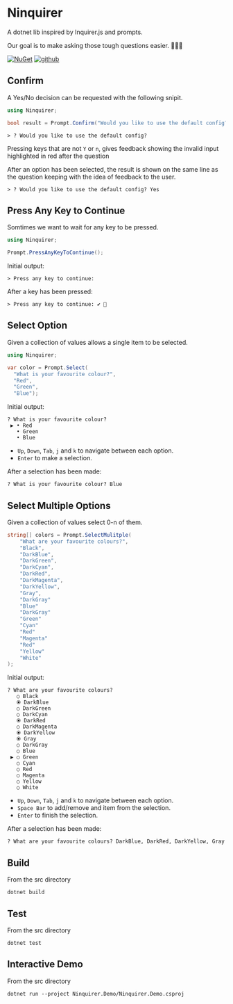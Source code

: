 # Ninquirer
A dotnet lib inspired by Inquirer.js and prompts.

Our goal is to make asking those tough questions easier. 🙋🙋‍♂️

[![NuGet](https://img.shields.io/nuget/v/Ninquirer.svg)](https://www.nuget.org/packages/Ninquirer/)
[![github](https://img.shields.io/github/v/release/neal-nankivell/Ninquirer?include_prereleases&label=github)](https://github.com/neal-nankivell/Ninquirer)

## Confirm
A Yes/No decision can be requested with the following snipit.
```csharp
using Ninquirer;

bool result = Prompt.Confirm("Would you like to use the default config?");
```

```
> ? Would you like to use the default config?  
```

Pressing keys that are not `Y` or `n`, gives feedback showing the invalid input highlighted in red after the question

After an option has been selected, the result is shown on the same line as the question keeping with the idea of feedback to the user.
```
> ? Would you like to use the default config? Yes
```

## Press Any Key to Continue
Somtimes we want to wait for any key to be pressed.

```csharp
using Ninquirer;

Prompt.PressAnyKeyToContinue();
```

Initial output:
```
> Press any key to continue:
```

After a key has been pressed:
```
> Press any key to continue: ✔ 🎉
```

## Select Option
Given a collection of values allows a single item to be selected.

```csharp
using Ninquirer;

var color = Prompt.Select(
  "What is your favourite colour?",
  "Red",
  "Green",
  "Blue");
```

Initial output:
```
? What is your favourite colour?
 ▶ • Red 
   • Green 
   • Blue 
```
- `Up`, `Down`, `Tab`, `j` and `k` to navigate between each option.
- `Enter` to make a selection.

After a selection has been made:
```
? What is your favourite colour? Blue
```

## Select Multiple Options
Given a collection of values select 0-n of them.

```csharp
string[] colors = Prompt.SelectMulitple(
    "What are your favourite colours?",
    "Black",
    "DarkBlue",
    "DarkGreen",
    "DarkCyan",
    "DarkRed",
    "DarkMagenta",
    "DarkYellow",
    "Gray",
    "DarkGray"
    "Blue"
    "DarkGray"
    "Green"
    "Cyan"
    "Red"
    "Magenta"
    "Red"
    "Yellow"
    "White"
);
```

Initial output:
```
? What are your favourite colours?
   ○ Black
   ⦿ DarkBlue
   ○ DarkGreen
   ○ DarkCyan
   ⦿ DarkRed
   ○ DarkMagenta
   ⦿ DarkYellow
   ⦿ Gray
   ○ DarkGray
   ○ Blue
 ▶ ○ Green
   ○ Cyan
   ○ Red
   ○ Magenta
   ○ Yellow
   ○ White
```

- `Up`, `Down`, `Tab`, `j` and `k` to navigate between each option.
- `Space Bar` to add/remove and item from the selection.
- `Enter` to finish the selection.

After a selection has been made:
```
? What are your favourite colours? DarkBlue, DarkRed, DarkYellow, Gray
```

## Build
From the src directory
```
dotnet build
```

## Test
From the src directory
```
dotnet test
```

## Interactive Demo
From the src directory
```
dotnet run --project Ninquirer.Demo/Ninquirer.Demo.csproj
```
